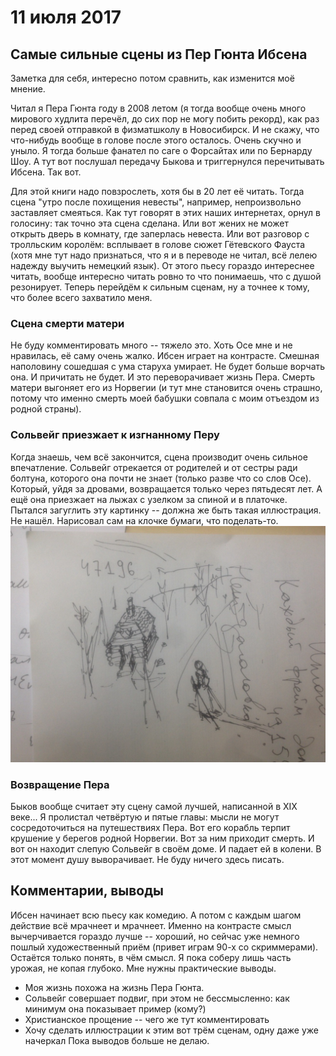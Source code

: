 # 11 июля 2017
## Самые сильные сцены из Пер Гюнта Ибсена
Заметка для себя, интересно потом сравнить, как изменится моё мнение.

Читал я Пера Гюнта году в 2008 летом (я тогда вообще очень много мирового
худлита перечёл, до сих пор не могу побить рекорд), как раз перед своей
отправкой в физматшколу в Новосибирск. И не скажу, что что-нибудь вообще в
голове после этого осталось. Очень скучно и уныло. Я тогда больше фанател по
саге о Форсайтах или по Бернарду Шоу. А тут вот послушал передачу Быкова и
триггернулся перечитывать Ибсена. Так вот.

Для этой книги надо повзрослеть, хотя бы в 20 лет её читать. Тогда сцена "утро
после похищения невесты", например, непроизвольно заставляет смеяться. Как тут
говорят в этих наших интернетах, орнул в голосину: так точно эта сцена сделана.
Или вот жених не может открыть дверь в комнату, где заперлась невеста. Или вот
разговор с тролльским королём: всплывает в голове сюжет Гётевского Фауста (хотя
мне тут надо признаться, что я и в переводе не читал, всё лелею надежду выучить
немецкий язык). От этого пьесу гораздо интереснее читать, вообще интересно
читать ровно то что понимаешь, что с душой резонирует. Теперь перейдём к
сильным сценам, ну а точнее к тому, что более всего захватило меня.

### Сцена смерти матери
Не буду комментировать много -- тяжело это.
Хоть Осе мне и не нравилась, её саму очень жалко. Ибсен играет на контрасте.
Смешная наполовину сошедшая с ума старуха умирает. Не будет больше ворчать она.
И причитать не будет. И это переворачивает жизнь Пера. Смерть матери выгоняет
его из Норвегии (и тут мне становится очень страшно, потому что именно смерть
моей бабушки совпала с моим отъездом из родной страны).

### Сольвейг приезжает к изгнанному Перу 
Когда знаешь, чем всё закончится, сцена производит очень сильное впечатление.
Сольвейг отрекается от родителей и от сестры ради болтуна, которого она почти не
знает (только разве что со слов Осе). Который, уйдя за дровами, возвращается
только через пятьдесят лет. А ещё она приезжает на лыжах с узелком за спиной и в
платочке. Пытался загуглить эту картинку -- должна же быть такая иллюстрация. Не
нашёл. Нарисовал сам
на клочке бумаги, что поделать-то.
![Тут должна быть картинка](DeEZvPKlWo8.jpg "Сольвейг нашла дом Пера")

### Возвращение Пера
Быков вообще считает эту сцену самой лучшей, написанной в XIX веке...
Я пролистал четвёртую и пятые главы: мысли не могут сосредоточиться на
путешествиях Пера. Вот его корабль терпит крушение у берегов родной Норвегии.
Вот за ним приходит смерть. И вот он находит слепую Сольвейг в своём доме. И
падает ей в колени. В этот момент душу выворачивает. Не буду ничего здесь
писать.

## Комментарии, выводы
Ибсен начинает всю пьесу как комедию. А потом с каждым шагом действие всё мрачнеет
и мрачнеет. Именно на контрасте смысл вычерчивается гораздо лучше -- хороший, но
сейчас уже немного пошлый художественный приём (привет играм 90-х со
скриммерами). Остаётся только понять, в чём смысл. Я пока соберу лишь часть
урожая, не копая глубоко. Мне нужны практические выводы.
* Моя  жизнь  похожа на жизнь Пера Гюнта.
* Сольвейг совершает подвиг, при этом не бессмысленно: как минимум она
показывает пример (кому?)
* Христианское прощение -- чего же тут комментировать
* Хочу сделать иллюстрации к этим вот трём сценам, одну даже уже начеркал
Пока выводов больше не делаю.
